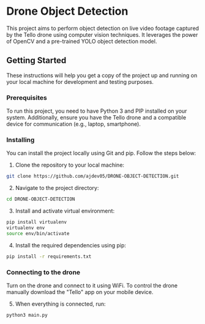 # Drone Object Detection

This project aims to perform object detection on live video footage captured by the Tello drone using computer vision techniques. It leverages the power of OpenCV and a pre-trained YOLO object detection model.

## Getting Started

These instructions will help you get a copy of the project up and running on your local machine for development and testing purposes.

### Prerequisites

To run this project, you need to have Python 3 and PIP installed on your system. Additionally, ensure you have the Tello drone and a compatible device for communication (e.g., laptop, smartphone).

### Installing

You can install the project locally using Git and pip. Follow the steps below:

1. Clone the repository to your local machine:
 
```bash
git clone https://github.com/ajdev05/DRONE-OBJECT-DETECTION.git
```

2. Navigate to the project directory:

```bash
cd DRONE-OBJECT-DETECTION
```

3. Install and activate virtual environment:

```bash
pip install virtualenv
virtualenv env
source env/bin/activate 
```

4. Install the required dependencies using pip:

```bash
pip install -r requirements.txt
```

### Connecting to the drone

Turn on the drone and connect to it using WiFi. To control the drone manually download the "Tello" app on your mobile device.


5. When everything is connected, run:

```bash
python3 main.py
```

